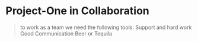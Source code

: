 # Project-One in Collaboration
> to work as a team we need the following tools:
> Support and hard work
 > Good Communication
 > Beer or Tequila

